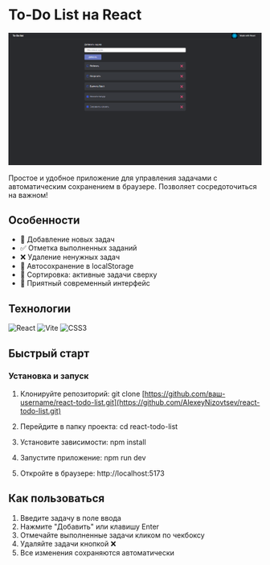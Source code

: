 # To-Do List на React

![Скриншот приложения](./screenshot.png)

Простое и удобное приложение для управления задачами с автоматическим сохранением в браузере. Позволяет сосредоточиться на важном!

## Особенности

- 📝 Добавление новых задач
- ✅ Отметка выполненных заданий
- ❌ Удаление ненужных задач
- 💾 Автосохранение в localStorage
- 🔄 Сортировка: активные задачи сверху
- 🎨 Приятный современный интерфейс

## Технологии

<p align="left">
  <img src="https://img.shields.io/badge/React-61DAFB?style=for-the-badge&logo=react&logoColor=white" alt="React">
  <img src="https://img.shields.io/badge/Vite-646CFF?style=for-the-badge&logo=vite&logoColor=white" alt="Vite">
  <img src="https://img.shields.io/badge/CSS3-1572B6?style=for-the-badge&logo=css3&logoColor=white" alt="CSS3">
</p>

## Быстрый старт

### Установка и запуск

1. Клонируйте репозиторий:
   git clone [https://github.com/ваш-username/react-todo-list.git](https://github.com/AlexeyNizovtsev/react-todo-list.git)
2. Перейдите в папку проекта:
   cd react-todo-list

3. Установите зависимости:
   npm install

4. Запустите приложение:
   npm run dev

5. Откройте в браузере:
   http://localhost:5173

## Как пользоваться

1. Введите задачу в поле ввода
2. Нажмите "Добавить" или клавишу Enter
3. Отмечайте выполненные задачи кликом по чекбоксу
4. Удаляйте задачи кнопкой ❌
5. Все изменения сохраняются автоматически
